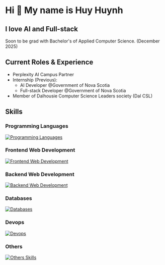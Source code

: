 Hi 👋 My name is Huy Huynh
============================
I love AI and Full-stack
------------------------------------------------
Soon to be grad with Bachelor's of Applied Computer Science. (December 2025)

## Current Roles & Experience
- Perplexity AI Campus Partner
- Internship (Previous):
  - AI Developer @Government of Nova Scotia
  - Full-stack Developer @Government of Nova Scotia  
- Member of Dalhousie Computer Science Leaders society (Dal CSL)

## Skills

### Programming Languages
[![Programming Languages](https://skillicons.dev/icons?i=ts,js,py,go,nodejs)](https://skillicons.dev)

### Frontend Web Development
[![Frontend Web Development](https://skillicons.dev/icons?i=react,next,tailwind,vite)](https://skillicons.dev)

### Backend Web Development
[![Backend Web Development](https://skillicons.dev/icons?i=express,fastapi)](https://skillicons.dev)

### Databases
[![Databases](https://skillicons.dev/icons?i=postgres,mysql,mongodb,redis,supabase)](https://skillicons.dev)

### Devops
[![Devops](https://skillicons.dev/icons?i=aws,azure,docker,linux,terraform,postman,git)](https://skillicons.dev)

### Others
[![Others Skills](https://skillicons.dev/icons?i=bun,vercel,pnpm)](https://skillicons.dev)
